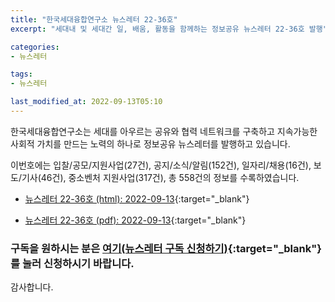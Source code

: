 ```yaml
---
title: "한국세대융합연구소 뉴스레터 22-36호"
excerpt: "세대내 및 세대간 일, 배움, 활동을 함께하는 정보공유 뉴스레터 22-36호 발행" 

categories:
- 뉴스레터

tags:
- 뉴스레터

last_modified_at: 2022-09-13T05:10
---
```


한국세대융합연구소는 세대를 아우르는 공유와 협력 네트워크를 구축하고 지속가능한 사회적 가치를 만드는 노력의 하나로 정보공유 뉴스레터를 발행하고 있습니다.

이번호에는 입찰/공모/지원사업(27건), 공지/소식/알림(152건), 일자리/채용(16건), 보도/기사(46건), 중소벤처 지원사업(317건), 총 558건의 정보를 수록하였습니다.

* [뉴스레터 22-36호 (html): 2022-09-13](https://gcrcenter.github.io/assets/htmls/gcrc_news_letter_20220913.html){:target="_blank"}

* [뉴스레터 22-36호 (pdf): 2022-09-13](https://gcrcenter.github.io/assets/pdfs/news_letter_20220913.pdf){:target="_blank"}


### 구독을 원하시는 분은 [여기(뉴스레터 구독 신청하기)](https://forms.gle/MJ5gVHCdunBXXWVB7){:target="_blank"} 를 눌러 신청하시기 바랍니다.


감사합니다.